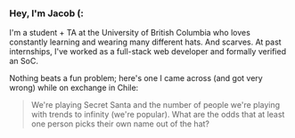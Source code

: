 ### Hey, I'm Jacob (:

I'm a student + TA at the University of British Columbia who loves constantly learning and wearing many different hats. And scarves. At past internships, I've worked as a full-stack web developer and formally verified an SoC.

Nothing beats a fun problem; here's one I came across (and got very wrong) while on exchange in Chile:
>We're playing Secret Santa and the number of people we're playing with trends to infinity (we're popular). What are the odds that at least one person picks their own name out of the hat?

